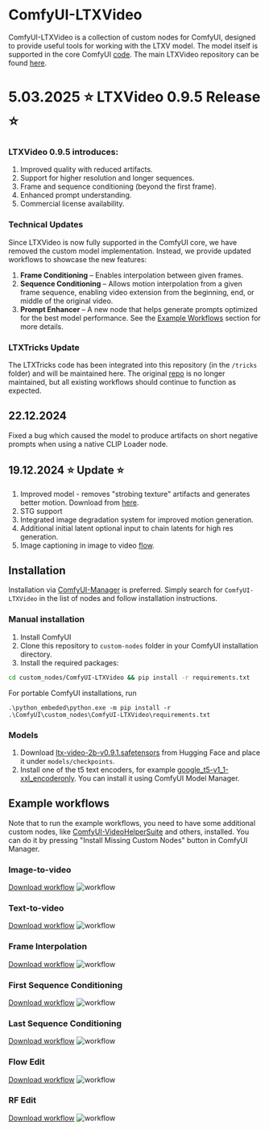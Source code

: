 # ComfyUI-LTXVideo

ComfyUI-LTXVideo is a collection of custom nodes for ComfyUI, designed to provide useful tools for working with the LTXV model.
The model itself is supported in the core ComfyUI [code](https://github.com/comfyanonymous/ComfyUI/tree/master/comfy/ldm/lightricks).
The main LTXVideo repository can be found [here](https://github.com/Lightricks/LTX-Video).

# 5.03.2025 :star: LTXVideo 0.9.5 Release :star:

### LTXVideo 0.9.5 introduces:

1. Improved quality with reduced artifacts.
2. Support for higher resolution and longer sequences.
3. Frame and sequence conditioning (beyond the first frame).
4. Enhanced prompt understanding.
5. Commercial license availability.

### Technical Updates

Since LTXVideo is now fully supported in the ComfyUI core, we have removed the custom model implementation. Instead, we provide updated workflows to showcase the new features:

1. **Frame Conditioning** – Enables interpolation between given frames.
2. **Sequence Conditioning** – Allows motion interpolation from a given frame sequence, enabling video extension from the beginning, end, or middle of the original video.
3. **Prompt Enhancer** – A new node that helps generate prompts optimized for the best model performance.
   See the [Example Workflows](#example-workflows) section for more details.

### LTXTricks Update

The LTXTricks code has been integrated into this repository (in the `/tricks` folder) and will be maintained here. The original [repo](https://github.com/logtd/ComfyUI-LTXTricks) is no longer maintained, but all existing workflows should continue to function as expected.

## 22.12.2024

Fixed a bug which caused the model to produce artifacts on short negative prompts when using a native CLIP Loader node.

## 19.12.2024 ⭐ Update ⭐

1. Improved model - removes "strobing texture" artifacts and generates better motion. Download from [here](https://huggingface.co/Lightricks/LTX-Video/resolve/main/ltx-video-2b-v0.9.1.safetensors).
2. STG support
3. Integrated image degradation system for improved motion generation.
4. Additional initial latent optional input to chain latents for high res generation.
5. Image captioning in image to video [flow](assets/ltxvideo-i2v.json).

## Installation

Installation via [ComfyUI-Manager](https://github.com/ltdrdata/ComfyUI-Manager) is preferred. Simply search for `ComfyUI-LTXVideo` in the list of nodes and follow installation instructions.

### Manual installation

1. Install ComfyUI
2. Clone this repository to `custom-nodes` folder in your ComfyUI installation directory.
3. Install the required packages:

```bash
cd custom_nodes/ComfyUI-LTXVideo && pip install -r requirements.txt
```

For portable ComfyUI installations, run

```
.\python_embeded\python.exe -m pip install -r .\ComfyUI\custom_nodes\ComfyUI-LTXVideo\requirements.txt
```

### Models

1. Download [ltx-video-2b-v0.9.1.safetensors](https://huggingface.co/Lightricks/LTX-Video/blob/main/ltx-video-2b-v0.9.1.safetensors) from Hugging Face and place it under `models/checkpoints`.
2. Install one of the t5 text encoders, for example [google_t5-v1_1-xxl_encoderonly](https://huggingface.co/mcmonkey/google_t5-v1_1-xxl_encoderonly/tree/main). You can install it using ComfyUI Model Manager.

## Example workflows

Note that to run the example workflows, you need to have some additional custom nodes, like [ComfyUI-VideoHelperSuite](https://github.com/kosinkadink/ComfyUI-VideoHelperSuite) and others, installed. You can do it by pressing "Install Missing Custom Nodes" button in ComfyUI Manager.

### Image-to-video

[Download workflow](assets/ltxvideo-i2v.json)
![workflow](assets/ltxvideo-i2v.png)

### Text-to-video

[Download workflow](assets/ltxvideo-t2v.json)
![workflow](assets/ltxvideo-t2v.png)

### Frame Interpolation

[Download workflow](assets/ltxvideo-frame-interpolation.json)
![workflow](assets/ltxvideo-frame-interpolation.png)

### First Sequence Conditioning

[Download workflow](assets/ltxvideo-first-sequence-conditioning.json)
![workflow](assets/ltxvideo-first-sequence-conditioning.png)

### Last Sequence Conditioning

[Download workflow](assets/ltxvideo-last-sequence-conditioning.json)
![workflow](assets/ltxvideo-last-sequence-conditioning.png)

### Flow Edit

[Download workflow](tricks/assets/ltxvideo-flow-edit.json)
![workflow](tricks/assets/ltxvideo-flow-edit.png)

### RF Edit

[Download workflow](tricks/assets/ltxvideo-rf-edit.json)
![workflow](tricks/assets/ltxvideo-rf-edit.png)
